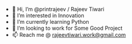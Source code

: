 - 👋 Hi, I’m @printrajeev / Rajeev Tiwari
- 👀 I’m interested in Innovation
- 🌱 I’m currently learning Python
- 💞️ I’m looking to work for Some Good Project
- 📫 Reach me @ rajeevtiwari.work@gmail.com

<!---
printrajeev/printrajeev is a ✨ special ✨ repository because its `README.md` (this file) appears on your GitHub profile.
You can click the Preview link to take a look at your changes.
--->

